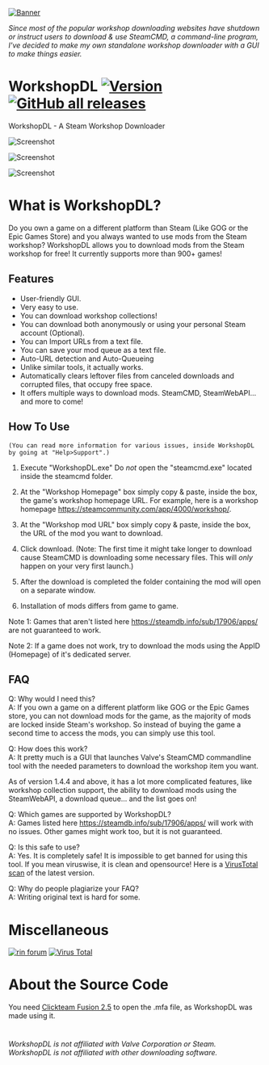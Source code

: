 [![Banner](https://raw.githubusercontent.com/VovoloGames/WorkshopDL/main/screenshots/banner_opaque_red.png)](https://github.com/VovoloGames/WorkshopDL)

<em>Since most of the popular workshop downloading websites have shutdown or instruct users to download & use SteamCMD, a command-line program,
I've decided to make my own standalone workshop downloader with a GUI to make things easier.</em>
# WorkshopDL [![Version](https://img.shields.io/github/v/tag/VovoloGames/WorkshopDL?label=version&style=flat-square&color=black)](https://github.com/VovoloGames/WorkshopDL/releases) [![GitHub all releases](https://img.shields.io/github/downloads/VovoloGames/WorkshopDL/total?style=flat-square)](https://github.com/VovoloGames/WorkshopDL/releases)
WorkshopDL - A Steam Workshop Downloader

![Screenshot](https://raw.githubusercontent.com/VovoloGames/WorkshopDL/main/screenshots/screenshot1.png)

![Screenshot](https://raw.githubusercontent.com/VovoloGames/WorkshopDL/main/screenshots/screenshot2.png)

![Screenshot](https://raw.githubusercontent.com/VovoloGames/WorkshopDL/main/screenshots/screenshot3.png)

# What is WorkshopDL?
Do you own a game on a different platform than Steam (Like GOG or the Epic Games Store) and you always wanted to use mods from the Steam workshop? WorkshopDL allows you to download mods from the Steam workshop for free! It currently supports more than 900+ games!

## Features
- User-friendly GUI.
- Very easy to use.
- You can download workshop collections!
- You can download both anonymously or using your personal Steam account (Optional).
- You can Import URLs from a text file.
- You can save your mod queue as a text file.
- Auto-URL detection and Auto-Queueing
- Unlike similar tools, it actually works.
- Automatically clears leftover files from canceled downloads and corrupted files, that occupy free space.
- It offers multiple ways to download mods. SteamCMD, SteamWebAPI... and more to come!

## How To Use
`(You can read more information for various issues, inside WorkshopDL by going at "Help>Support".)`

1. Execute "WorkshopDL.exe"
Do *not* open the "steamcmd.exe" located inside the steamcmd folder.

2. At the "Workshop Homepage" box simply copy & paste, inside the box, the game's workshop homepage URL.
For example, here is a workshop homepage https://steamcommunity.com/app/4000/workshop/.

3. At the "Workshop mod URL" box simply copy & paste, inside the box, the URL of the mod you want to download.

4. Click download.
(Note: The first time it might take longer to download cause SteamCMD is downloading some necessary files.
This will *only* happen on your very first launch.)

5. After the download is completed the folder containing the mod will open on a separate window.
6. Installation of mods differs from game to game.

Note 1: Games that aren't listed here https://steamdb.info/sub/17906/apps/ are not guaranteed to work.

Note 2: If a game does not work, try to download the mods using the AppID (Homepage) of it's dedicated server.

## FAQ
Q: Why would I need this?  
  A: If you own a game on a different platform like GOG or the Epic Games store, you can not download mods for the game, as the majority of mods are locked inside Steam's workshop. So instead of buying the game a second time to access the mods, you can simply use this tool.

Q: How does this work?  
  A: It pretty much is a GUI that launches Valve's SteamCMD commandline tool with the needed parameters to download the workshop item you want.  

  As of version 1.4.4 and above, it has a lot more complicated features, like workshop collection support, the ability to download mods using the SteamWebAPI, a download queue... and the list goes on!

Q: Which games are supported by WorkshopDL?  
  A: Games listed here https://steamdb.info/sub/17906/apps/ will work with no issues.
Other games might work too, but it is not guaranteed.

Q: Is this safe to use?  
  A: Yes. It is completely safe! It is impossible to get banned for using this tool.
If you mean viruswise, it is clean and opensource! Here is a [VirusTotal scan](https://www.virustotal.com/gui/file/aaa76a09f7947645017e6557cb47e36016047645d218c90401651cbb4fffbc93) of the latest version.

Q: Why do people plagiarize your FAQ?  
 A: Writing original text is hard for some.
#
# Miscellaneous
[![rin forum](https://img.shields.io/badge/Forum%20Post-cs.rin.ru-darkgray?style=flat-square)](https://cs.rin.ru/forum/viewtopic.php?f=29&t=124583)
[![Virus Total](https://img.shields.io/badge/Virus%20Total%20Scan-v1.6.0%20Clean-brightgreen?style=flat-square)](https://www.virustotal.com/gui/file/aaa76a09f7947645017e6557cb47e36016047645d218c90401651cbb4fffbc93)

# About the Source Code
You need [Clickteam Fusion 2.5](https://www.clickteam.com/clickteam-fusion-2-5) to open the .mfa file, as WorkshopDL was made using it.
#
<em>WorkshopDL is not affiliated with Valve Corporation or Steam.  
WorkshopDL is not affiliated with other downloading software.</em>
